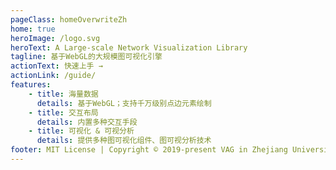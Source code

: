 ```yaml
---
pageClass: homeOverwriteZh
home: true
heroImage: /logo.svg
heroText: A Large-scale Network Visualization Library
tagline: 基于WebGL的大规模图可视化引擎
actionText: 快速上手 →
actionLink: /guide/
features:
    - title: 海量数据
      details: 基于WebGL；支持千万级别点边元素绘制
    - title: 交互布局
      details: 内置多种交互手段
    - title: 可视化 & 可视分析
      details: 提供多种图可视化组件、图可视分析技术
footer: MIT License | Copyright © 2019-present VAG in Zhejiang University
---
```

<demo-background/>
<demo-table/>
